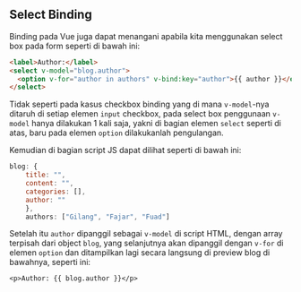 ## Select Binding

Binding pada Vue juga dapat menangani apabila kita menggunakan select box pada form seperti di bawah ini:

```html
<label>Author:</label>
<select v-model="blog.author">
  <option v-for="author in authors" v-bind:key="author">{{ author }}</option>
</select>
```

Tidak seperti pada kasus checkbox binding yang di mana `v-model`-nya ditaruh di setiap elemen `input` checkbox, pada select box penggunaan `v-model` hanya dilakukan 1 kali saja, yakni di bagian elemen `select` seperti di atas, baru pada elemen `option` dilakukanlah pengulangan.

Kemudian di bagian script JS dapat dilihat seperti di bawah ini:

```js
blog: {
    title: "",
    content: "",
    categories: [],
    author: ""
    },
    authors: ["Gilang", "Fajar", "Fuad"]
```

Setelah itu `author` dipanggil sebagai `v-model` di script HTML, dengan array terpisah dari object `blog`, yang selanjutnya akan dipanggil dengan `v-for` di elemen `option` dan ditampilkan lagi secara langsung di preview blog di bawahnya, seperti ini:

`<p>Author: {{ blog.author }}</p>`
